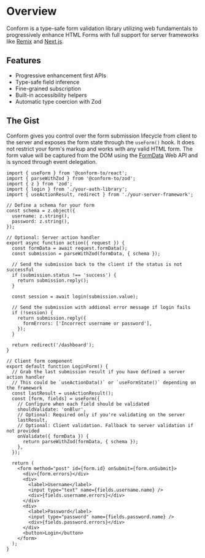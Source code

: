 # Overview

Conform is a type-safe form validation library utilizing web fundamentals to progressively enhance HTML Forms with full support for server frameworks like [Remix](https://remix.run) and [Next.js](https://nextjs.org).

## Features

- Progressive enhancement first APIs
- Type-safe field inference
- Fine-grained subscription
- Built-in accessibility helpers
- Automatic type coercion with Zod

## The Gist

Conform gives you control over the form submission lifecycle from client to the server and exposes the form state through the `useForm()` hook. It does not restrict your form's markup and works with any valid HTML form. The form value will be captured from the DOM using the [FormData](https://developer.mozilla.org/en-US/docs/Web/API/FormData) Web API and is synced through event delegation.

```tsx
import { useForm } from '@conform-to/react';
import { parseWithZod } from '@conform-to/zod';
import { z } from 'zod';
import { login } from './your-auth-library';
import { useActionResult, redirect } from './your-server-framework';

// Define a schema for your form
const schema = z.object({
  username: z.string(),
  password: z.string(),
});

// Optional: Server action handler
export async function action({ request }) {
  const formData = await request.formData();
  const submission = parseWithZod(formData, { schema });

  // Send the submission back to the client if the status is not successful
  if (submission.status !== 'success') {
    return submission.reply();
  }

  const session = await login(submission.value);

  // Send the submission with addional error message if login fails
  if (!session) {
    return submission.reply({
      formErrors: ['Incorrect username or password'],
    });
  }

  return redirect('/dashboard');
}

// Client form component
export default function LoginForm() {
  // Grab the last submission result if you have defined a server action handler
  // This could be `useActionData()` or `useFormState()` depending on the framework
  const lastResult = useActionResult();
  const [form, fields] = useForm({
    // Configure when each field should be validated
    shouldValidate: 'onBlur',
    // Optional: Required only if you're validating on the server
    lastResult,
    // Optional: Client validation. Fallback to server validation if not provided
    onValidate({ formData }) {
      return parseWithZod(formData, { schema });
    },
  });

  return (
    <form method="post" id={form.id} onSubmit={form.onSubmit}>
      <div>{form.errors}</div>
      <div>
        <label>Username</label>
        <input type="text" name={fields.username.name} />
        <div>{fields.username.errors}</div>
      </div>
      <div>
        <label>Password</label>
        <input type="password" name={fields.password.name} />
        <div>{fields.password.errors}</div>
      </div>
      <button>Login</button>
    </form>
  );
}
```
